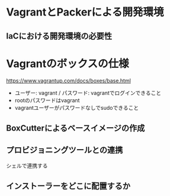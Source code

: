 # VagrantとPackerによる開発環境

## IaCにおける開発環境の必要性

# Vagrantのボックスの仕様

https://www.vagrantup.com/docs/boxes/base.html

- ユーザー: vagrant / パスワード: vagrantでログインできること
- rootのパスワードはvagrant
- vagrantユーザーがパスワードなしでsudoできること

## BoxCutterによるベースイメージの作成

## プロビジョニングツールとの連携

シェルで連携する

## インストーラーをどこに配置するか